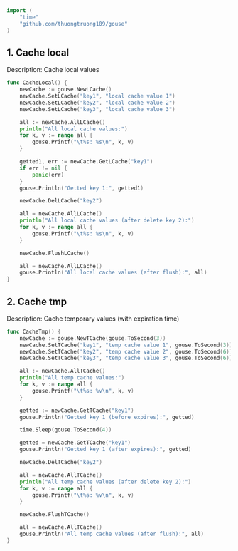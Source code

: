 
# <Badge style='font-size: 1.8rem; text-shadow: 1px 1px 2px rgba(0, 0, 0, 0.3); padding: 0.35rem 0.75rem 0.35rem 0;' type='info' text='🔖 Cache' />


```go
import (
	"time"
	"github.com/thuongtruong109/gouse"
)
```

## 1. Cache local

Description: Cache local values<br>

```go
func CacheLocal() {
	newCache := gouse.NewLCache()
	newCache.SetLCache("key1", "local cache value 1")
	newCache.SetLCache("key2", "local cache value 2")
	newCache.SetLCache("key3", "local cache value 3")

	all := newCache.AllLCache()
	println("All local cache values:")
	for k, v := range all {
		gouse.Printf("\t%s: %s\n", k, v)
	}

	getted1, err := newCache.GetLCache("key1")
	if err != nil {
		panic(err)
	}
	gouse.Println("Getted key 1:", getted1)

	newCache.DelLCache("key2")

	all = newCache.AllLCache()
	println("All local cache values (after delete key 2):")
	for k, v := range all {
		gouse.Printf("\t%s: %s\n", k, v)
	}

	newCache.FlushLCache()

	all = newCache.AllLCache()
	gouse.Println("All local cache values (after flush):", all)
}
```

## 2. Cache tmp

Description: Cache temporary values (with expiration time)<br>

```go
func CacheTmp() {
	newCache := gouse.NewTCache(gouse.ToSecond(3))
	newCache.SetTCache("key1", "temp cache value 1", gouse.ToSecond(3))
	newCache.SetTCache("key2", "temp cache value 2", gouse.ToSecond(6))
	newCache.SetTCache("key3", "temp cache value 3", gouse.ToSecond(6))

	all := newCache.AllTCache()
	println("All temp cache values:")
	for k, v := range all {
		gouse.Printf("\t%s: %v\n", k, v)
	}

	getted := newCache.GetTCache("key1")
	gouse.Println("Getted key 1 (before expires):", getted)

	time.Sleep(gouse.ToSecond(4))

	getted = newCache.GetTCache("key1")
	gouse.Println("Getted key 1 (after expires):", getted)

	newCache.DelTCache("key2")

	all = newCache.AllTCache()
	println("All temp cache values (after delete key 2):")
	for k, v := range all {
		gouse.Printf("\t%s: %v\n", k, v)
	}

	newCache.FlushTCache()

	all = newCache.AllTCache()
	gouse.Println("All temp cache values (after flush):", all)
}
```

